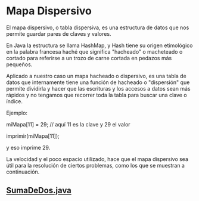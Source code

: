 # Mapa Dispersivo

El mapa dispersivo, o tabla dispersiva, es una estructura de datos que nos permite guardar pares de claves y valores.

En Java la estructura se llama HashMap, y Hash tiene su origen etimológico en la palabra francesa haché que significa "hacheado" o macheteado o cortado para referirse a un trozo de carne cortada en pedazos más pequeños.

Aplicado a nuestro caso un mapa hacheado o dispersivo, es una tabla de datos que internamente tiene una función de hacheado o "dispersión" que permite dividirla y hacer que las escrituras y los accesos a datos sean más rápidos y no tengamos que recorrer toda la tabla para buscar una clave o índice.

Ejemplo:

miMapa[11] = 29; // aquí 11 es la clave y 29 el valor

imprimir(miMapa[11]);

y eso imprime 29.

La velocidad y el poco espacio utilizado, hace que el mapa dispersivo sea útil para la resolución de ciertos problemas, como los que se muestran a continuación.

## [SumaDeDos.java](SumaDeDos.java)
